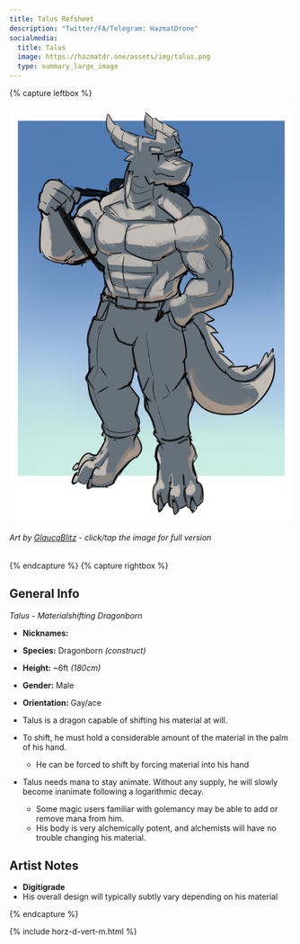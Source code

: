 ```yaml
---
title: Talus Refsheet
description: "Twitter/FA/Telegram: HazmatDrone"
socialmedia:
  title: Talus
  image: https://hazmatdr.one/assets/img/talus.png
  type: summary_large_image
---
```


{% capture leftbox %}

[![Refsheet Image](/assets/img/talus.png)](/assets/img/talus.png)
###### Art by [GlaucaBlitz](https://www.furaffinity.net/user/GlaucaBlitz) - <span class="desktop-only">click</span><span class="raw-only">/</span><span class="mobile-only">tap</span> the image for full version

{% endcapture %}
{% capture rightbox %}

## General Info
*Talus - Materialshifting Dragonborn*
- **Nicknames:** 
- **Species:** Dragonborn *(construct)*
- **Height:** ~6ft *(180cm)*
- **Gender:** Male
- **Orientation:** Gay/ace

- Talus is a dragon capable of shifting his material at will.
- To shift, he must hold a considerable amount of the material in the palm of his hand.
	- He can be forced to shift by forcing material into his hand
- Talus needs mana to stay animate. Without any supply, he will slowly become inanimate following a logarithmic decay.
	- Some magic users familiar with golemancy may be able to add or remove mana from him.
	- His body is very alchemically potent, and alchemists will have no trouble changing his material.


## Artist Notes
- **Digitigrade**
- His overall design will typically subtly vary depending on his material

{% endcapture %}

<!-- Turns capture groups into a flex box. Must come after capture groups. -->
{% include horz-d-vert-m.html %}
